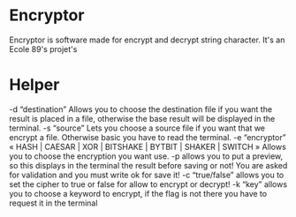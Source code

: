 
# Encryptor

Encryptor is software made for encrypt and decrypt string character. It's an Ecole 89's projet's

# Helper

-d “destination”
Allows you to choose the destination file if you want
the result is placed in a file, otherwise the base
result will be displayed in the terminal.
-s “source”
Lets you choose a source file if you want
that we encrypt a file.
Otherwise basic you have to read the terminal.
-e “encryptor”
« HASH | CAESAR | XOR | BITSHAKE | BYTBIT | SHAKER | SWITCH »
Allows you to choose the encryption you want
use.
-p
allows you to put a preview, so this displays in
the terminal the result before saving or not!
You are asked for validation and you must write ok for
save it!
-c “true/false”
allows you to set the cipher to true or false for
allow to encrypt or decrypt!
-k “key”
allows you to choose a keyword to encrypt, if the
flag is not there you have to request it in the terminal
